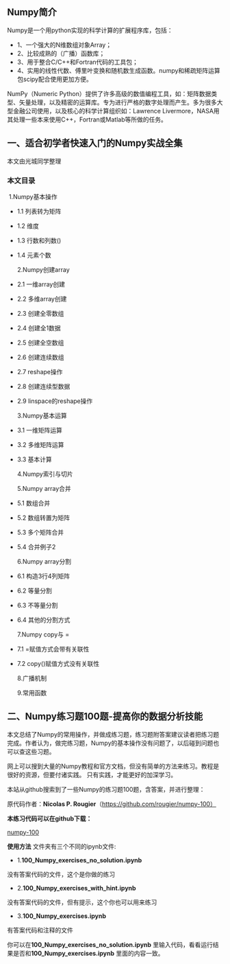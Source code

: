 ## Numpy简介

Numpy是一个用python实现的科学计算的扩展程序库，包括：

- 1、一个强大的N维数组对象Array；
- 2、比较成熟的（广播）函数库；
- 3、用于整合C/C++和Fortran代码的工具包；
- 4、实用的线性代数、傅里叶变换和随机数生成函数。numpy和稀疏矩阵运算包scipy配合使用更加方便。

NumPy（Numeric Python）提供了许多高级的数值编程工具，如：矩阵数据类型、矢量处理，以及精密的运算库。专为进行严格的数字处理而产生。多为很多大型金融公司使用，以及核心的科学计算组织如：Lawrence Livermore，NASA用其处理一些本来使用C++，Fortran或Matlab等所做的任务。

## 一、适合初学者快速入门的Numpy实战全集

本文由光城同学整理

### 本文目录
​      1.Numpy基本操作

 - 1.1 列表转为矩阵
 - 1.2 维度
 - 1.3 行数和列数()
 - 1.4 元素个数

   2.Numpy创建array
 - 2.1 一维array创建
 - 2.2 多维array创建
 - 2.3 创建全零数组
 - 2.4 创建全1数据
 - 2.5 创建全空数组
 - 2.6 创建连续数组
 - 2.7 reshape操作
 - 2.8 创建连续型数据
 - 2.9 linspace的reshape操作

   3.Numpy基本运算
 - 3.1 一维矩阵运算
 - 3.2 多维矩阵运算
 - 3.3 基本计算

   4.Numpy索引与切片

   5.Numpy array合并
 - 5.1 数组合并
 - 5.2 数组转置为矩阵
 - 5.3 多个矩阵合并
 - 5.4 合并例子2

   6.Numpy array分割
 - 6.1 构造3行4列矩阵
 - 6.2 等量分割
 - 6.3 不等量分割
 - 6.4 其他的分割方式

   7.Numpy copy与 =
 - 7.1 =赋值方式会带有关联性
 - 7.2 copy()赋值方式没有关联性

   8.广播机制

   9.常用函数
   
## 二、Numpy练习题100题-提高你的数据分析技能
本文总结了Numpy的常用操作，并做成练习题，练习题附答案建议读者把练习题完成。作者认为，做完练习题，Numpy的基本操作没有问题了，以后碰到问题也可以查这些习题。

网上可以搜到大量的Numpy教程和官方文档，但没有简单的方法来练习。教程是很好的资源，但要付诸实践。 只有实践，才能更好的加深学习。

本站从github搜索到了一些Numpy的练习题100题，含答案，并进行整理：

原代码作者：**Nicolas P. Rougier**（https://github.com/rougier/numpy-100）

**本练习代码可以在github下载：**

[numpy-100](numpy-100)

**使用方法**
文件夹有三个不同的ipynb文件:

- 1.**100_Numpy_exercises_no_solution.ipynb** 

没有答案代码的文件，这个是你做的练习

- 2.**100_Numpy_exercises_with_hint.ipynb**

没有答案代码的文件，但有提示，这个你也可以用来练习

- 3.**100_Numpy_exercises.ipynb**

有答案代码和注释的文件

你可以在**100_Numpy_exercises_no_solution.ipynb** 里输入代码，看看运行结果是否和**100_Numpy_exercises.ipynb** 里面的内容一致。
